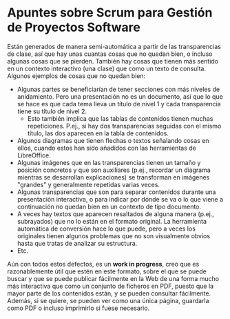 # Apuntes sobre Scrum para Gestión de Proyectos Software
Están generados de manera semi-automática a partir de las transparencias de clase, así que hay unas cuantas cosas que no quedan bien, o incluso algunas cosas que se pierden. También hay cosas que tienen más sentido en un contexto interactivo (una clase) que como un texto de consulta. Algunos ejemplos de cosas que no quedan bien:

- Algunas partes se beneficiarían de tener secciones con más niveles de anidamiento. Pero una presentación no es un documento, así que lo que se hace es que cada tema lleva un título de nivel 1 y cada transparencia tiene su título de nivel 2.
    - Esto también implica que las tablas de contenidos tienen muchas repeticiones. P.ej., si hay dos transparencias seguidas con el mismo título, las dos aparecen en la tabla de contenidos.
- Algunos diagramas que tienen flechas o textos señalando cosas en ellos, cuando estos han sido añadidos con las herramientas de LibreOffice.
- Algunas imágenes que en las transparencias tienen un tamaño y posición concretos y que son auxiliares (p.ej., recordar un diagrama mientras se desarrollan explicaciones) se transforman en imágenes "grandes" y generalmente repetidas varias veces.
- Algunas transparencias que son para separar contenidos durante una presentación interactiva, o para indicar por dónde se va o lo que viene a continuación no quedan bien en un contexto de tipo documento.
- A veces hay textos que aparecen resaltados de alguna manera (p.ej., subrayados) que no lo están en el formato original. La herramienta automática de conversión hace lo que puede, pero a veces los originales tienen algunos problemas que no son visualmente obvios hasta que tratas de analizar su estructura.
- Etc.

Aún con todos estos defectos, es un **work in progress**, creo que es razonablemente útil que estén en este formato, sobre el que se puede buscar y que se puede publicar fácilmente en la Web de una forma mucho más interactiva que como un conjunto de ficheros en PDF, puesto que la mayor parte de los contenidos están, y se pueden consultar fácilmente. Además, si se quiere, se pueden ver como una única página, guardarla como PDF o incluso imprimirlo si fuese necesario.


